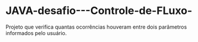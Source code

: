 # JAVA-desafio---Controle-de-FLuxo-
Projeto que verifica quantas ocorrências houveram entre dois parâmetros informados pelo usuário. 
